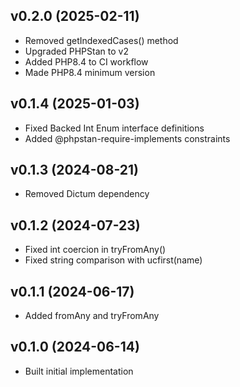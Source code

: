 ## v0.2.0 (2025-02-11)
* Removed getIndexedCases() method
* Upgraded PHPStan to v2
* Added PHP8.4 to CI workflow
* Made PHP8.4 minimum version

## v0.1.4 (2025-01-03)
* Fixed Backed Int Enum interface definitions
* Added @phpstan-require-implements constraints

## v0.1.3 (2024-08-21)
* Removed Dictum dependency

## v0.1.2 (2024-07-23)
* Fixed int coercion in tryFromAny()
* Fixed string comparison with ucfirst(name)

## v0.1.1 (2024-06-17)
* Added fromAny and tryFromAny

## v0.1.0 (2024-06-14)
* Built initial implementation
